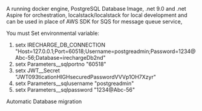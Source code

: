 A running docker engine, PostgreSQL Database Image, .net 9.0 and .net Aspire for orchestration, localstack/localstack for local development and can be used in place of AWS SDK for SQS for message queue service,


You must Set environmental variable:
1.	 setx IRECHARGE_DB_CONNECTION "Host=127.0.0.1;Port=60518;Username=postgreadmin;Password=1234@Abc-56;Database=irechargeDb2nd"
2.	setx Parameters__sqlportno "60518"
3.	setx JWT__Secret "JWT093ticationHIGHsecuredPasswordVVVp1OH7Xzyr"
4.	setx Parameters__sqlusername "postgreadmin"
5.	setx Parameters__sqlpassword "1234@Abc-56"

   Automatic Database migration
